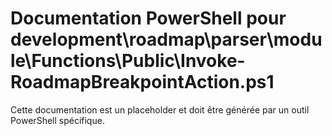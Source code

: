 # Documentation PowerShell pour development\roadmap\parser\module\Functions\Public\Invoke-RoadmapBreakpointAction.ps1

Cette documentation est un placeholder et doit être générée par un outil PowerShell spécifique.
